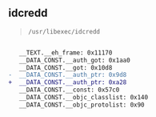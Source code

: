 ## idcredd

> `/usr/libexec/idcredd`

```diff

   __TEXT.__eh_frame: 0x11170
   __DATA_CONST.__auth_got: 0x1aa0
   __DATA_CONST.__got: 0x10d8
-  __DATA_CONST.__auth_ptr: 0x9d8
+  __DATA_CONST.__auth_ptr: 0xa28
   __DATA_CONST.__const: 0x57c0
   __DATA_CONST.__objc_classlist: 0x140
   __DATA_CONST.__objc_protolist: 0x90

```
